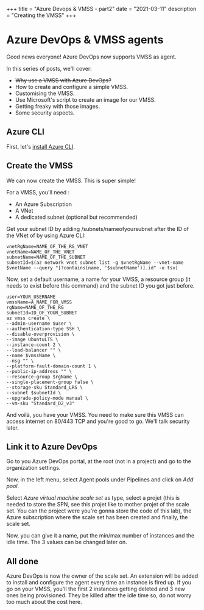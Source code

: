 +++
title = "Azure Devops & VMSS - part2"
date = "2021-03-11"
description = "Creating the VMSS"
+++

# Azure DevOps & VMSS agents
Good news everyone! Azure DevOps now supports VMSS as agent.

In this series of posts, we'll cover:
* ~~Why use a VMSS with Azure DevOps?~~
* How to create and configure a simple VMSS.
* Customising the VMSS.
* Use Microsoft's script to create an image for our VMSS.
* Getting freaky with those images.
* Some security aspects.

## Azure CLI
First, let's [install Azure CLI](https://docs.microsoft.com/en-us/cli/azure/install-azure-cli). 

## Create the VMSS
We can now create the VMSS. This is super simple!

For a VMSS, you'll need :
* An Azure Subscription
* A VNet
* A dedicated subnet (optional but recommended)

Get your subnet ID by adding /subnets/nameofyoursubnet after the ID of the VNet of by using Azure CLI:
```
vnetRgName=NAME_OF_THE_RG_VNET
vnetName=NAME_OF_THE_VNET
subnetName=NAME_OF_THE_SUBNET
subnetId=$(az network vnet subnet list -g $vnetRgName --vnet-name $vnetName --query "[?contains(name, '$subnetName')].id" -o tsv)
```

Now, set a default username, a name for your VMSS, a resource group (it needs to exist before this command) and the subnet ID you got just before.
```
user=YOUR_USERNAME
vmssName=A_NAME_FOR_VMSS
rgName=NAME_OF_THE_RG
subnetId=ID_OF_YOUR_SUBNET
az vmss create \
--admin-username $user \
--authentication-type SSH \
--disable-overprovision \
--image UbuntuLTS \
--instance-count 2 \
--load-balancer "" \
--name $vmssName \
--nsg "" \
--platform-fault-domain-count 1 \
--public-ip-address "" \
--resource-group $rgName \
--single-placement-group false \
--storage-sku Standard_LRS \
--subnet $subnetId \
--upgrade-policy-mode manual \
--vm-sku "Standard_D2_v3"
```

And voilà, you have your VMSS. You need to make sure this VMSS can access internet on 80/443 TCP and you're good to go. We'll talk security later.

## Link it to Azure DevOps
Go to you Azure DevOps portal, at the root (not in a project) and go to the organization settings.

Now, in the left menu, select Agent pools under Pipelines and click on *Add pool*.

Select *Azure virtual machine scale set* as type, select a projet (this is needed to store the SPN, see this projet like to mother projet of the scale set. You can the project were you're gonna store the code of this lab), the Azure subscription where the scale set has been created and finally, the scale set.

Now, you can give it a name, put the min/max number of instances and the idle time. The 3 values can be changed later on.

## All done
Azure DevOps is now the owner of the scale set. An extension will be added to install and configure the agent every time an instance is fired up. If you go on your VMSS, you'll the first 2 instances getting deleted and 3 new ones being provisioned. They be killed after the idle time so, do not worry too much about the cost here.